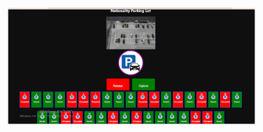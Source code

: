 ![Alternative text](https://github.com/LALIBEKE/AI--for-Parking-Occupancy-Detection/blob/main/image%20(1).png?raw=truehttps://github.com/LALIBEKE/AI--for-Parking-Occupancy-Detection/blob/main/image%20(1).png?raw=true)
